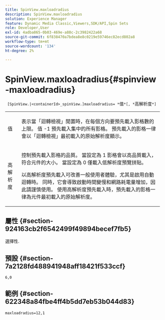 ```yaml
---
title: SpinView.maxloadradius
description: SpinView.maxloadradius
solution: Experience Manager
feature: Dynamic Media Classic,Viewers,SDK/API,Spin Sets
role: Developer,User
exl-id: 4adba865-0b03-469e-a88c-2c3982422a68
source-git-commit: 6f838470a7bdea8e8c0219e59746ec82ecd802a8
workflow-type: tm+mt
source-wordcount: '134'
ht-degree: 2%

---
```


# SpinView.maxloadradius{#spinview-maxloadradius}

` [SpinView.|<containerId>_spinView.]maxloadradius= *`值`*[, *`高解析度`*]`

<table id="table_49FFD1BC53B846F09A6D214BC8C5C3FE"> 
 <tbody> 
  <tr> 
   <td colname="col1"> <p> <span class="codeph"><span class="varname"> 值</span></span> </p> </td> 
   <td colname="col2"> <p> 表示當「迴轉檢視」閒置時，在每個方向要預先載入影格數的上限。 值 <span class="codeph"> -1</span> 預先載入集中的所有影格。 預先載入的影格一律會以「迴轉檢視」最初載入的原始解析度顯示。 </p> </td> 
  </tr> 
  <tr> 
   <td colname="col1"> <p><span class="codeph"><span class="varname"> 高解析度</span></span> </p> </td> 
   <td colname="col2"> <p> 控制預先載入影格的品質。 當設定為 <span class="codeph"> 1</span> 影格會以高品質載入，符合元件的大小。 當設定為 <span class="codeph"> 0</span> 僅載入低解析度預覽拼貼。 </p> <p>以高解析度預先載入可改善一般使用者體驗，尤其是啟用自動迴轉時。 同時，它會導致啟動時間變慢和網路耗電量增加，因此請謹慎使用。 使用高解析度預先載入時，預先載入的影格一律為元件最初載入的原始解析度。 </p> </td> 
  </tr> 
 </tbody> 
</table>

## 屬性 {#section-924163cb2f6542499f49894becef7fb5}

選擇性.

## 預設 {#section-7a2128fd488941948aff18421f533ccf}

`6,0`

## 範例 {#section-622348a84fbe4ff4b5dd7eb53b044d83}

`maxloadradius=12,1`
